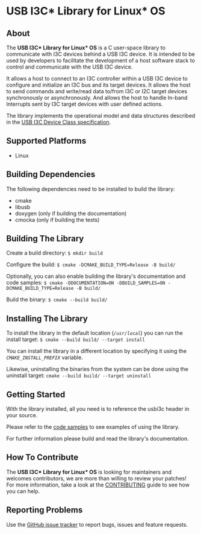 
# USB I3C* Library for Linux* OS

## About

The **USB I3C\* Library for Linux\* OS** is a C user-space library to communicate with I3C devices behind a USB I3C device. It is intended to be used by developers to facilitate the development of a host software stack to control and communicate with the USB I3C device.

It allows a host to connect to an I3C controller within a USB I3C device to configure and initialize an I3C bus and its target devices. It allows the host to send commands and write/read data to/from I3C or I2C target devices synchronously or asynchronously. And allows the host to handle In-band Interrupts sent by I3C target devices with user defined actions.

The library implements the operational model and data structures described in the [USB I3C Device Class specification](https://www.usb.org/document-library/usb-i3c-device-class-specification).

## Supported Platforms
 - Linux

## Building Dependencies

The following dependencies need to be installed to build the library:
 - cmake
 - libusb
 - doxygen (only if building the documentation)
 - cmocka (only if building the tests)

## Building The Library

Create a build directory:
`$ mkdir build`

Configure the build:
`$ cmake -DCMAKE_BUILD_TYPE=Release -B build/`

Optionally, you can also enable building the library's documentation and code samples:
`$ cmake -DDOCUMENTATION=ON -DBUILD_SAMPLES=ON -DCMAKE_BUILD_TYPE=Release -B build/`

Build the binary:
`$ cmake --build build/`

## Installing The Library

To install the library in the default location (*`/usr/local`*) you can run the install target:
`$ cmake --build build/ --target install`

You can install the library in a different location by specifying it using the *`CMAKE_INSTALL_PREFIX`* variable.

Likewise, uninstalling the binaries from the system can be done using the uninstall target:
`cmake --build build/ --target uninstall`

## Getting Started

With the library installed, all you need is to reference the usbi3c header in your source.

Please refer to the [code samples](./examples) to see examples of using the library.

For further information please build and read the library's documentation.

## How To Contribute
The **USB I3C\* Library for Linux\* OS** is looking for maintainers and welcomes contributors, we are more than willing to review your patches! For more information, take a look at the [CONTRIBUTING](./CONTRIBUTING.md) guide to see how you can help.

## Reporting Problems

Use the [GitHub issue tracker](https://github.com/intel/linux-libusbi3c/issues) to report bugs, issues and feature requests.
